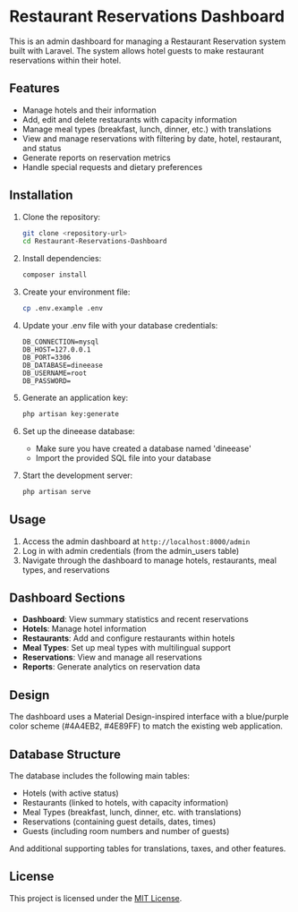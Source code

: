 # Restaurant Reservations Dashboard

This is an admin dashboard for managing a Restaurant Reservation system built with Laravel. The system allows hotel guests to make restaurant reservations within their hotel.

## Features

- Manage hotels and their information
- Add, edit and delete restaurants with capacity information
- Manage meal types (breakfast, lunch, dinner, etc.) with translations
- View and manage reservations with filtering by date, hotel, restaurant, and status
- Generate reports on reservation metrics
- Handle special requests and dietary preferences

## Installation

1. Clone the repository:
   ```bash
   git clone <repository-url>
   cd Restaurant-Reservations-Dashboard
   ```

2. Install dependencies:
   ```bash
   composer install
   ```

3. Create your environment file:
   ```bash
   cp .env.example .env
   ```

4. Update your .env file with your database credentials:
   ```
   DB_CONNECTION=mysql
   DB_HOST=127.0.0.1
   DB_PORT=3306
   DB_DATABASE=dineease
   DB_USERNAME=root
   DB_PASSWORD=
   ```

5. Generate an application key:
   ```bash
   php artisan key:generate
   ```

6. Set up the dineease database:
   - Make sure you have created a database named 'dineease'
   - Import the provided SQL file into your database

7. Start the development server:
   ```bash
   php artisan serve
   ```

## Usage

1. Access the admin dashboard at `http://localhost:8000/admin`
2. Log in with admin credentials (from the admin_users table)
3. Navigate through the dashboard to manage hotels, restaurants, meal types, and reservations

## Dashboard Sections

- **Dashboard**: View summary statistics and recent reservations
- **Hotels**: Manage hotel information
- **Restaurants**: Add and configure restaurants within hotels
- **Meal Types**: Set up meal types with multilingual support
- **Reservations**: View and manage all reservations
- **Reports**: Generate analytics on reservation data

## Design

The dashboard uses a Material Design-inspired interface with a blue/purple color scheme (#4A4EB2, #4E89FF) to match the existing web application.

## Database Structure

The database includes the following main tables:
- Hotels (with active status)
- Restaurants (linked to hotels, with capacity information)
- Meal Types (breakfast, lunch, dinner, etc. with translations)
- Reservations (containing guest details, dates, times)
- Guests (including room numbers and number of guests)

And additional supporting tables for translations, taxes, and other features.

## License

This project is licensed under the [MIT License](LICENSE).
